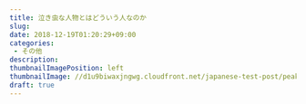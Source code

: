 ```yaml
---
title: 泣き虫な人物とはどういう人なのか
slug: 
date: 2018-12-19T01:20:29+09:00
categories: 
 - その他
description: 
thumbnailImagePosition: left
thumbnailImage: //d1u9biwaxjngwg.cloudfront.net/japanese-test-post/peak-140.jpg
draft: true
---
```


<!--more-->


